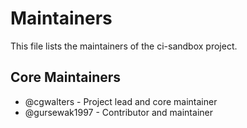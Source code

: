# Maintainers

This file lists the maintainers of the ci-sandbox project.

## Core Maintainers

- @cgwalters - Project lead and core maintainer
- @gursewak1997 - Contributor and maintainer
